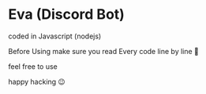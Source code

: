 # Eva (Discord Bot)
coded in Javascript (nodejs)

Before Using make sure you read Every code line by line 🤣

feel free to use 

happy hacking 
😉
